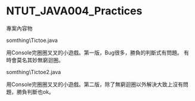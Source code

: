 # NTUT_JAVA004_Practices

專案內容物

somthing\Tictoe.java

用Console完圈圈叉叉的小遊戲。第一版，Bug很多，勝負的判斷式有問題。
有時會莫名其妙無窮迴圈。

somthing\Tictoe2.java

用Console完圈圈叉叉的小遊戲。第二版，除了無窮迴圈以外解決大致上沒有問題，勝負判斷也ok。
